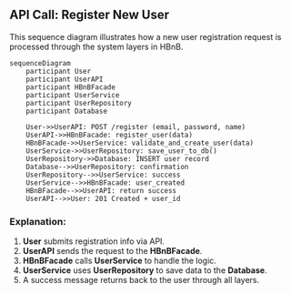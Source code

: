 ## API Call: Register New User

This sequence diagram illustrates how a new user registration request is processed through the system layers in HBnB.

```mermaid
sequenceDiagram
    participant User
    participant UserAPI
    participant HBnBFacade
    participant UserService
    participant UserRepository
    participant Database

    User->>UserAPI: POST /register (email, password, name)
    UserAPI->>HBnBFacade: register_user(data)
    HBnBFacade->>UserService: validate_and_create_user(data)
    UserService->>UserRepository: save_user_to_db()
    UserRepository->>Database: INSERT user record
    Database-->>UserRepository: confirmation
    UserRepository-->>UserService: success
    UserService-->>HBnBFacade: user_created
    HBnBFacade-->>UserAPI: return success
    UserAPI-->>User: 201 Created + user_id
```
### Explanation:

1. **User** submits registration info via API.  
2. **UserAPI** sends the request to the **HBnBFacade**.  
3. **HBnBFacade** calls **UserService** to handle the logic.  
4. **UserService** uses **UserRepository** to save data to the **Database**.  
5. A success message returns back to the user through all layers.

